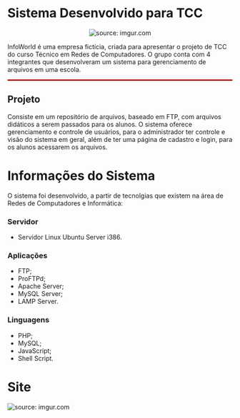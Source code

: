 # Sistema Desenvolvido para TCC
<p align="center">
    <img src="https://i.imgur.com/KraVclx.gif" title="source: imgur.com" />
</p>

InfoWorld é uma empresa fictícia, criada para apresentar o projeto de TCC do curso Técnico em Redes de Computadores.
O grupo conta com 4 integrantes que desenvolveram um sistema para gerenciamento de arquivos em uma escola.

<hr style="border:1px solid #ff0000;">

## Projeto

Consiste em um repositório de arquivos, baseado em FTP, com arquivos didáticos a serem passados para os alunos. O sistema oferece gerenciamento e controle de usuários, para o administrador ter controle e visão do sistema em geral, além de ter uma página de cadastro e login, para os alunos acessarem os arquivos. 

# Informações do Sistema

O sistema foi desenvolvido, a partir de tecnolgias que existem na área de Redes de Computadores e Informática:

### Servidor

- Servidor Linux Ubuntu Server i386.

### Aplicações

- FTP;
- ProFTPd;
- Apache Server;
- MySQL Server;
- LAMP Server.

### Linguagens

- PHP;
- MySQL;
- JavaScript;
- Shell Script.

# Site

<img src="https://i.imgur.com/sHanpBr.png" title="source: imgur.com" />
